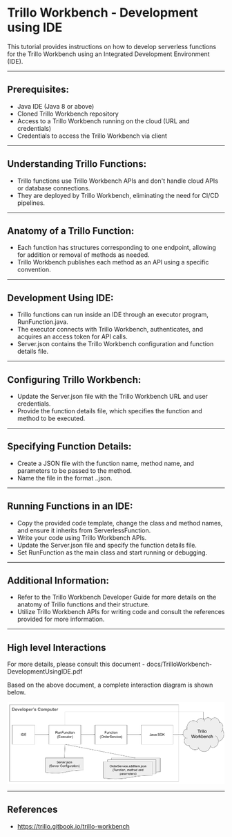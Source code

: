 # **Trillo Workbench - Development using IDE**

This tutorial provides instructions on how to develop serverless functions for the Trillo Workbench using an Integrated Development Environment (IDE).

---

## Prerequisites:
- Java IDE (Java 8 or above)
- Cloned Trillo Workbench repository
- Access to a Trillo Workbench running on the cloud (URL and credentials)
- Credentials to access the Trillo Workbench via client

---

## Understanding Trillo Functions:
- Trillo functions use Trillo Workbench APIs and don't handle cloud APIs or database connections.
- They are deployed by Trillo Workbench, eliminating the need for CI/CD pipelines.

---

## Anatomy of a Trillo Function:
- Each function has structures corresponding to one endpoint, allowing for addition or removal of methods as needed.
- Trillo Workbench publishes each method as an API using a specific convention.

---

## Development Using IDE:
- Trillo functions can run inside an IDE through an executor program, RunFunction.java.
- The executor connects with Trillo Workbench, authenticates, and acquires an access token for API calls.
- Server.json contains the Trillo Workbench configuration and function details file.

---

## Configuring Trillo Workbench:
- Update the Server.json file with the Trillo Workbench URL and user credentials.
- Provide the function details file, which specifies the function and method to be executed.

---

## Specifying Function Details:
- Create a JSON file with the function name, method name, and parameters to be passed to the method.
- Name the file in the format <functionName>.<methodName>.json.

---

## Running Functions in an IDE:
- Copy the provided code template, change the class and method names, and ensure it inherits from ServerlessFunction.
- Write your code using Trillo Workbench APIs.
- Update the Server.json file and specify the function details file.
- Set RunFunction as the main class and start running or debugging.

---

## Additional Information:
- Refer to the Trillo Workbench Developer Guide for more details on the anatomy of Trillo functions and their structure.
- Utilize Trillo Workbench APIs for writing code and consult the references provided for more information.

---

## High level Interactions
For more details, please consult this document - docs/TrilloWorkbench-DevelopmentUsingIDE.pdf

Based on the above document, a complete interaction diagram is shown below.

![Develop_Trillo_Function_Using_IDE.png](docs/html/images/Develop_Trillo_Function_Using_IDE.png)

---
## References
- https://trillo.gitbook.io/trillo-workbench
